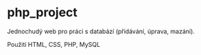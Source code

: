 # php_project

Jednochudý web pro práci s databází (přidávání, úprava, mazání).

Použití HTML, CSS, PHP, MySQL
